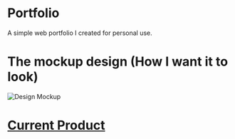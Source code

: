 # Portfolio

A simple web portfolio I created for personal use.

# The mockup design (How I want it to look)

![Design Mockup](https://github.com/user-attachments/assets/025d88e5-76b2-4e86-b512-032b923e9927)

# [Current Product](https://leol6.github.io/portfolio/)
